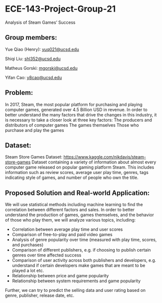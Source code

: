 # ECE-143-Project-Group-21
Analysis of Steam Games’ Success

## Group members:
Yue Qiao (Henry): yuq021@ucsd.edu

Shiqi Liu: shl352@ucsd.edu

Matheus Gorski: mgorski@ucsd.edu

Yifan Cao: y8cao@ucsd.edu

## Problem:

In 2017, Steam, the most popular platform for purchasing and playing computer games, generated over 4.5 Billion USD in revenue. In order to better understand the many factors that drive the changes in this industry, it is necessary to take a closer look at three key factors:
The producers and distributors of computer games
The games themselves
Those who purchase and play the games

## Dataset:

Steam Store Games Dataset: https://www.kaggle.com/nikdavis/steam-store-games
Dataset containing a variety of information about almost every computer game released on popular gaming platform Steam. This includes information such as review scores, average user play time, genres, tags indicating style of games, and number of people who own the title.

## Proposed Solution and Real-world Application: 

We will use statistical methods including machine learning to find the correlation between different factors and sales. In order to better understand the production of games, games themselves, and the behavior of those who play them, we will analyze various topics, including:

* Correlation between average play time and user scores
* Comparison of free-to-play and paid video games
* Analysis of genre popularity over time (measured with play time, scores, and purchases)
* Comparison of different publishers, e.g. if choosing to publish certain genres over time affected success
* Comparison of user activity across both publishers and developers, e.g. understand if certain developers make games that are meant to be played a lot etc.
* Relationship between price and game popularity
* Relationship between system requirements and game popularity

Further, we can try to predict the selling data and user rating based on genre, publisher, release date, etc.

